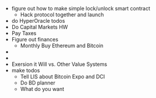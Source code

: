 - figure out how to make simple lock/unlock smart contract
    - Hack protocol together and launch
- do HyperOracle todos
- Do Capital Markets HW
- Pay Taxes
- Figure out finances
    - Monthly Buy Ethereum and Bitcoin
- 
- 
- Exersion it Will vs. Other Value Systems
- make todos
    - Tell LIS about Bitcoin Expo and DCI
    - Do BD planner
    - What do you want
